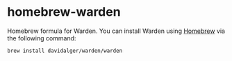 # homebrew-warden
Homebrew formula for Warden. You can install Warden using [Homebrew](https://brew.sh) via the following command:

    brew install davidalger/warden/warden

